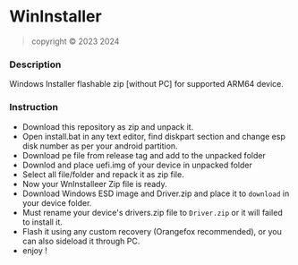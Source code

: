 # WinInstaller
> copyright © 2023 2024
### Description
Windows Installer flashable zip [without PC] for supported ARM64 device.

### Instruction
- Download this repository as zip and unpack it. 
- Open install.bat in any text editor, find diskpart section and change esp disk number as per your android partition.
- Download pe file from release tag and add to the unpacked folder
- Downlod and place uefi.img of your device in unpacked folder
- Select all file/folder and repack it as zip file.
- Now your WnInstalleer Zip file is ready.
- Download Windows ESD image and Driver.zip and place it to `download` in your device folder.
- Must rename your device's drivers.zip file to `Driver.zip` or it will failed to install it.  
- Flash it using any custom recovery (Orangefox recommended), or you can also sideload it through PC.
- enjoy !
##
